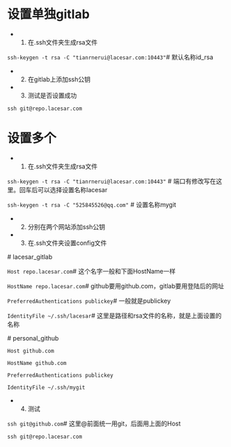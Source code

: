 # 设置单独gitlab

* 1. 在.ssh文件夹生成rsa文件

`ssh-keygen -t rsa -C "tianrnerui@lacesar.com:10443"`\# 默认名称id_rsa

* 2. 在gitlab上添加ssh公钥

* 3. 测试是否设置成功

`ssh git@repo.lacesar.com`


# 设置多个
* 1. 在.ssh文件夹生成rsa文件

`ssh-keygen -t rsa -C "tianrnerui@lacesar.com:10443"`       \# 端口有修改写在这里。回车后可以选择设置名称lacesar

`ssh-keygen -t rsa -C "525845526@qq.com"`                   \# 设置名称mygit

* 2. 分别在两个网站添加ssh公钥

* 3. 在.ssh文件夹设置config文件

\# lacesar_gitlab

`Host repo.lacesar.com`\# 这个名字一般和下面HostName一样

`HostName repo.lacesar.com`\# github要用github.com，gitlab要用登陆后的网址

`PreferredAuthentications publickey`\# 一般就是publickey

`IdentityFile ~/.ssh/lacesar`\# 这里是路径和rsa文件的名称，就是上面设置的名称

\# personal_github

`Host github.com`

`HostName github.com`

`PreferredAuthentications publickey`

`IdentityFile ~/.ssh/mygit`

* 4. 测试

`ssh git@github.com`\# 这里@前面统一用git，后面用上面的Host

`ssh git@repo.lacesar.com`

